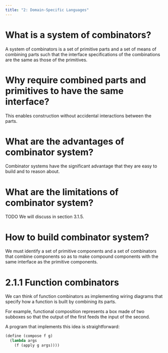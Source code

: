 ```yaml
---
title: "2: Domain-Specific Languages"
---
```


# What is a system of combinators?

A system of combinators is a set of primitive parts
and a set of means of combining parts such that
the interface specifications of the combinations
are the same as those of the primitives.

# Why require combined parts and primitives to have the same interface?

This enables construction without accidental interactions between the parts.

# What are the advantages of combinator system?

Combinator systems have the significant advantage that
they are easy to build and to reason about.

# What are the limitations of combinator system?

TODO We will discuss in section 3.1.5.

# How to build combinator system?

We must identify a set of primitive components
and a set of combinators that combine components
so as to make compound components
with the same interface as the primitive components.

# 2.1.1 Function combinators

We can think of function combinators as implementing wiring diagrams
that specify how a function is built by combining its parts.

For example, functional composition represents a box made of two subboxes
so that the output of the first feeds the input of the second.

A program that implements this idea is straightforward:

```scheme
(define (compose f g)
  (lambda args
    (f (apply g args))))
```
